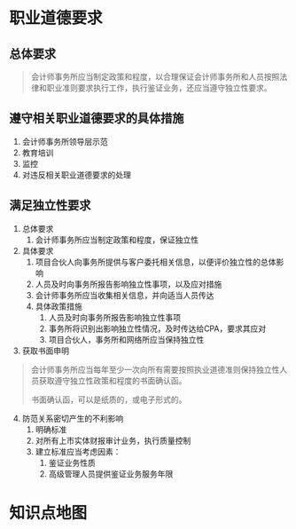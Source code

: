 # 职业道德要求

## 总体要求

> ​	会计师事务所应当制定政策和程度，以合理保证会计师事务所和人员按照法律和职业准则要求执行工作，执行鉴证业务，还应当遵守独立性要求。

## 遵守相关职业道德要求的具体措施

1. 会计师事务所领导层示范
2. 教育培训
3. 监控
4. 对违反相关职业道德要求的处理

## 满足独立性要求

1. 总体要求
   1. 会计师事务所应当制定政策和程度，保证独立性
2. 具体要求
   1. 项目合伙人向事务所提供与客户委托相关信息，以便评价独立性的总体影响
   2. 人员及时向事务所报告影响独立性事项，以及应对措施
   3. 会计师事务所应当收集相关信息，并向适当人员传达
   4. 具体政策措施
      1. 人员及时向事务所报告影响独立性事项
      2. 事务所将识别出影响独立性情况，及时传达给CPA，要求其应对
      3. 项目合伙人，事务所和网络所应当保持独立性
3. 获取书面申明

> 会计师事务所应当每年至少一次向所有需要按照执业道德准则保持独立性人员获取遵守独立性政策和程度的书面确认函。
>
> 书面确认函，可以是纸质的，或电子形式的。

4. 防范关系密切产生的不利影响
   1. 明确标准
   2. 对所有上市实体财报审计业务，执行质量控制
   3. 建立标准应当考虑因素：
      1. 鉴证业务性质
      2. 高级管理人员提供鉴证业务服务年限

# 知识点地图

